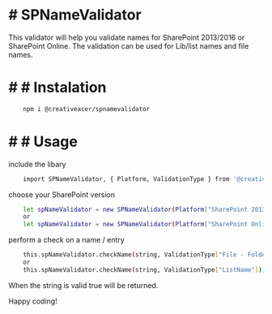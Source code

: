 # # SPNameValidator

This validator will help you validate names for SharePoint 2013/2016 or SharePoint Online.
The validation can be used for Lib/list names and file names.

# # # Instalation
```bash
    npm i @creativeacer/spnamevalidator
```


# # # Usage

include the libary
```bash
    import SPNameValidator, { Platform, ValidationType } from '@creativeacer/spnamevalidator/SPNameValidator';
```

choose your SharePoint version
```bash
    let spNameValidator = new SPNameValidator(Platform["SharePoint 2013 - 2016"]);
    or
    let spNameValidator = new SPNameValidator(Platform["SharePoint Online"]);
```

perform a check on a name / entry 
```bash
    this.spNameValidator.checkName(string, ValidationType["File - Folder"]);
    or
    this.spNameValidator.checkName(string, ValidationType["ListName"]);
```

When the string is valid true will be returned.

Happy coding!

